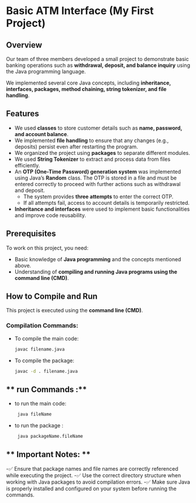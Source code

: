# Basic ATM Interface (My First Project)

## Overview  
Our team of three members developed a small project to demonstrate basic banking operations such as **withdrawal, deposit, and balance inquiry** using the Java programming language.  

We implemented several core Java concepts, including **inheritance, interfaces, packages, method chaining, string tokenizer, and file handling**.  

## Features  

- We used **classes** to store customer details such as **name, password, and account balance**.  
- We implemented **file handling** to ensure that any changes (e.g., deposits) persist even after restarting the program.  
- We organized the project using **packages** to separate different modules.  
- We used **String Tokenizer** to extract and process data from files efficiently.  
- An **OTP (One-Time Password) generation system** was implemented using Java’s **Random** class. The OTP is stored in a file and must be entered correctly to proceed with further actions such as withdrawal and deposit.  
  - The system provides **three attempts** to enter the correct OTP.  
  - If all attempts fail, access to account details is temporarily restricted.  
- **Inheritance and interfaces** were used to implement basic functionalities and improve code reusability.  

## Prerequisites  
To work on this project, you need:  
- Basic knowledge of **Java programming** and the concepts mentioned above.  
- Understanding of **compiling and running Java programs using the command line (CMD)**.  

## How to Compile and Run  

This project is executed using the **command line (CMD)**.  

### **Compilation Commands:**  
- To compile the main code:  
  ```sh
  javac filename.java
- To compile the package:
  ```sh
  javac -d . filename.java
## ** run Commands :**
- to run the main  code:
  ```sh
   java fileName
- to run the package :
  ```sh
   java packageName.fileName
## ** Important Notes: **
-✅ Ensure that package names and file names are correctly referenced while executing the project.
-✅ Use the correct directory structure when working with Java packages to avoid compilation errors.
-✅ Make sure Java is properly installed and configured on your system before running the commands.
